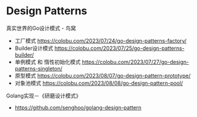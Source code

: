 # Design Patterns
真实世界的Go设计模式 - 鸟窝
- 工厂模式 https://colobu.com/2023/07/24/go-design-patterns-factory/
- Builder设计模式 https://colobu.com/2023/07/25/go-design-patterns-builder/
- 单例模式 和 惰性初始化模式 https://colobu.com/2023/07/27/go-design-patterns-singleton/
- 原型模式 https://colobu.com/2023/08/07/go-design-pattern-prototype/
- 对象池模式 https://colobu.com/2023/08/08/go-design-pattern-pool/

Golang实现－《研磨设计模式》
- https://github.com/senghoo/golang-design-pattern
